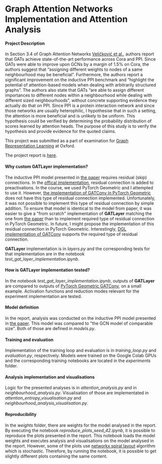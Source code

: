 # Graph Attention Networks Implementation and Attention Analysis

#### Project Description

In Section 3.4 of Graph Attention Networks [Veličković et al.](https://arxiv.org/abs/1710.10903), authors report that GATs achieve state-of-the-art performance across Cora and PPI. Since GATs were able to improve upon GCNs by a margin of 1.5% on Cora, the authors suggest that “assigning different weights to nodes of a same neighbourhood may be beneficial”. Furthermore, the authors report a significant improvement on the inductive PPI benchmark and “highlight the potential of attention-based models when dealing with arbitrarily structured graphs”. The authors also state that GATs “are able to assign different importances to different nodes within a neighbourhood while dealing with different sized neighbourhoods”, without concrete supporting evidence they actually do that on PPI. Since PPI is a protein interaction network and since those networks are usually heterophilic, I hypothesise that in such a setting, the attention is more beneficial and is unlikely to be uniform. This hypothesis could be verified by determining the probability distribution of scores learned by attention heads. The purpose of this study is to verify the hypothesis and provide evidence for the quoted claims.

This project was submitted as a part of examination for [Graph Representation Learning](https://www.cs.ox.ac.uk/teaching/courses/2022-2023/grl/) at Oxford. 

The project report is [here](https://github.com/gboduljak/graph-attention-networks/blob/master/report.pdf).


#### Why custom **GATLayer** implementation?
The inductive PPI model presented in [the paper](https://arxiv.org/pdf/1710.10903.pdf) requires residual (skip) connections. In the [offical implementation](https://github.com/PetarV-/GAT/blob/master/utils/layers.py), residual connection is added to preactivations. In the course, we used PyTorch Geometric and I attempted to use it. However, [the implementation of GATConv in PyTorch Geometric](https://pytorch-geometric.readthedocs.io/en/latest/_modules/torch_geometric/nn/conv/gat_conv.html#GATConv) does not have this type of residual connection implemented. Unfortunately, it was not possible to implement this type of residual connection by simple addition. To ensure that model is identical to the model from paper, it was easier to give a "from scratch" implementation of **GATLayer** matching the one from [the paper](https://arxiv.org/pdf/1710.10903.pdf) than to implement required type of residual connection in PyTorch Geometric. In future, I might propose the implementation of this residual connection in PyTorch Geometric. Interestingly, [DGL implementation of GATConv](https://docs.dgl.ai/en/0.8.x/generated/dgl.nn.pytorch.conv.GATConv.html#dgl.nn.pytorch.conv.GATConv) supports the required type of residual connection.

**GATLayer** implementation is in *layers.py* and the corresponding tests for that implementation are in the notebook *test_gat_layer_implementation.ipynb*.

#### How is **GATLayer** implementation tested?
In the notebook *test_gat_layer_implementation.ipynb*, outputs of **GATLayer** are compared to outputs of [PyTorch Geometric GATConv](https://pytorch-geometric.readthedocs.io/en/latest/_modules/torch_geometric/nn/conv/gat_conv.html#GATConv), on a small example. Activation functions and reduction modes relevant for the experiment implementation are tested.

#### Model definition
In the report, analysis was conducted on the inductive PPI model presented in [the paper](https://arxiv.org/pdf/1710.10903.pdf). This model was compared to "the GCN model of
comparable size". Both of those are defined in *models.py*. 

#### Training and evaluation
Implementation of the training loop and evaluation is in *training_loop.py* and *evaluation.py*,
respectively. Models were trained on the Google Colab GPUs and the corresponding training notebooks are located in the *experiments* folder.

#### Analysis implementation and visualisations
Logic for the presented analyses is in *attention_analysis.py* and in *neighbourhood_analysis.py*. Visualisation of those are implementated in  *attention_entropy_visualisation.py* and *neighbourhood_analysis_visualisation.py*.

#### Reproducibility
In the *weights* folder, there are weights for the model analysed in the report.
By executing the notebook *reproduce_plots_seed_42.ipynb*, it is possible to reproduce the plots presented in the report. This notebook loads the model weights and executes analysis and visualisations on the model analysed in the report. However, some of the plots use [networkx spiral layout](https://networkx.org/documentation/stable/reference/generated/networkx.drawing.layout.spiral_layout.html) algorithm which is stochastic. Therefore, by running the notebook, it is possible to get slightly different plots containing the same content.

